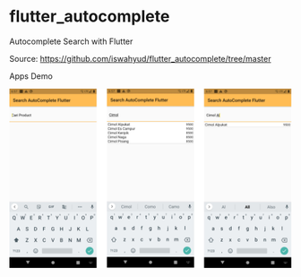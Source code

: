 # flutter_autocomplete
Autocomplete Search with Flutter

Source:
https://github.com/iswahyud/flutter_autocomplete/tree/master

Apps Demo

<img src="https://raw.githubusercontent.com/iswahyud/flutter_autocomplete/master/screenshoot/1.jpg">
